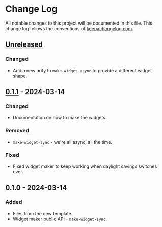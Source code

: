 # Change Log
All notable changes to this project will be documented in this file. This change log follows the conventions of [keepachangelog.com](http://keepachangelog.com/).

## [Unreleased]
### Changed
- Add a new arity to `make-widget-async` to provide a different widget shape.

## [0.1.1] - 2024-03-14
### Changed
- Documentation on how to make the widgets.

### Removed
- `make-widget-sync` - we're all async, all the time.

### Fixed
- Fixed widget maker to keep working when daylight savings switches over.

## 0.1.0 - 2024-03-14
### Added
- Files from the new template.
- Widget maker public API - `make-widget-sync`.

[Unreleased]: https://sourcehost.site/your-name/exercise_19/compare/0.1.1...HEAD
[0.1.1]: https://sourcehost.site/your-name/exercise_19/compare/0.1.0...0.1.1
